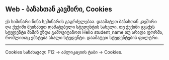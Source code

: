 ## Web - ბაზასთან კავშირი, Cookies

ეს სიმინარი წინა სემინარის გაგრძელებაა. დაამატეთ ბაზასთან კავშირი და ქუქიში შეინახეთ დამატებული სტუდენტის სახელი. თუ ქუქიში გვაქვს სტუდენტი
მაშინ უნდა გამოვიტანოთ Hello student_name თუ არადა ფორმა, რომლითაც ემატება ახალი სტუდენტი.
დაამატეთ სტუდენტების ფილტრი.

-----------------------------------

Cookies სანახავად: F12 → აპლიკაციის ტაბი → Cookies.